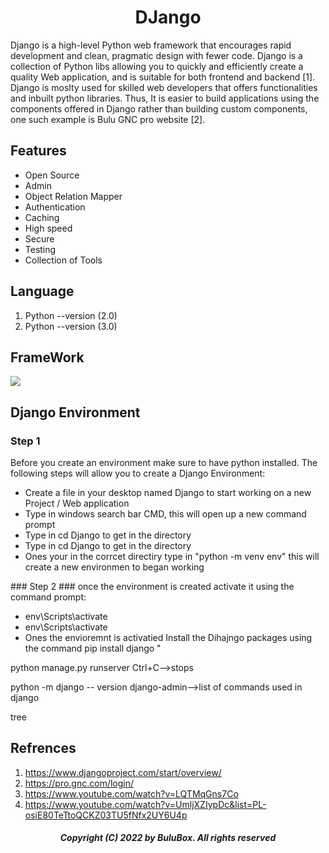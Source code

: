 <h1 align="center">DJango</h1>

Django is a high-level Python web framework that encourages rapid development and clean, pragmatic design with fewer code. Django is a collection of Python libs allowing you to quickly and efficiently create a quality Web application, and is suitable for both frontend and backend [1]. Django is moslty used for skilled web developers that offers functionalities and inbuilt python libraries. Thus, It is easier to build applications using the components offered in Django rather than building custom components, one such example is Bulu GNC pro website [2].

## Features 

<ul>
  <li>Open Source</li>
  <li>Admin</li>
  <li>Object Relation Mapper</li>
  <li>Authentication</li>
  <li>Caching</li>
  <li>High speed</li>
  <li>Secure</li>
  <li>Testing</li>
  <li>Collection of Tools</li>
</ul>  

## Language

1. Python --version (2.0)<br>
2. Python --version (3.0)<br>

## FrameWork

![](https://github.com/SoftwareBulu/TechDocumentation/blob/main/Programming/Django_FrameWork.png)

## Django Environment

### Step 1 ### 
Before you create an environment make sure to have python installed. The following steps will allow you to create a Django Environment:

 <ul>
  <li> Create a file in your desktop named Django to start working on a new Project / Web application<br></li>
  <li>Type in windows search bar CMD, this will open up a new command prompt</li>
  <li> Type in cd Django to get in the directory</li>
  <li> Type in cd Django to get in the directory</li>
  <li>Ones your in the corrcet directiry type in "python -m venv env" this will create a new environmen to began working</li>
</ul>  
### Step 2 ###
once the environment is created activate it using the command prompt:
<ul>
  <li>env\Scripts\activate</li>
   <li>env\Scripts\activate</li>
   <li>Ones the envioremnt is activatied Install the Dihajngo packages using the command pip install django " </li>
  </ul>


python manage.py runserver
Ctrl+C-->stops

python -m django -- version
django-admin-->list of commands used in django

tree





## Refrences

 1. https://www.djangoproject.com/start/overview/
 2. https://pro.gnc.com/login/
 3. https://www.youtube.com/watch?v=LQTMqGns7Co
 4. https://www.youtube.com/watch?v=UmljXZIypDc&list=PL-osiE80TeTtoQCKZ03TU5fNfx2UY6U4p
<h5 align="center"> Copyright (C) 2022 by BuluBox. All rights reserved</h5>
